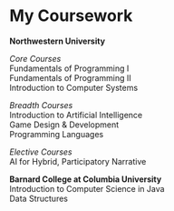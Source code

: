 # My Coursework

**Northwestern University**  <br/>

*Core Courses* <br/>
Fundamentals of Programming I <br/>
Fundamentals of Programming II <br/>
Introduction to Computer Systems <br/>

*Breadth Courses*  <br/>
Introduction to Artificial Intelligence  <br/>
Game Design & Development <br/>
Programming Languages  <br/>

*Elective Courses*  <br/>
AI for Hybrid, Participatory Narrative  <br/>

**Barnard College at Columbia University** <br/>
Introduction to Computer Science in Java <br/>
Data Structures <br/>
